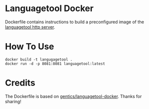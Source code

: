 # Languagetool Docker

Dockerfile contains instructions to build a preconfigured image of the 
[languagetool http server](http://wiki.languagetool.org/http-server).

# How To Use

```
docker build -t langugagetool .
docker run -d -p 8081:8081 languagetool:latest
```

# Credits

The Dockerfile is based on
[gentics/languagetool-docker](https://github.com/gentics/languagetool-docker).
Thanks for sharing!

